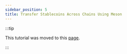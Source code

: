 ```yaml
---
sidebar_position: 5
title: Transfer Stablecoins Across Chains Using Meson
---
```

:::tip

This tutorial was moved to this [page](../../../../docs/general/tutorials/transferring-funds/across-chains/transfer-stablecoins-across-chains-using-meson).

:::